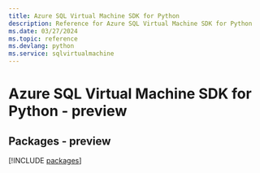 ```yaml
---
title: Azure SQL Virtual Machine SDK for Python
description: Reference for Azure SQL Virtual Machine SDK for Python
ms.date: 03/27/2024
ms.topic: reference
ms.devlang: python
ms.service: sqlvirtualmachine
---
```

# Azure SQL Virtual Machine SDK for Python - preview
## Packages - preview
[!INCLUDE [packages](sql-virtual-machine-index.md)]